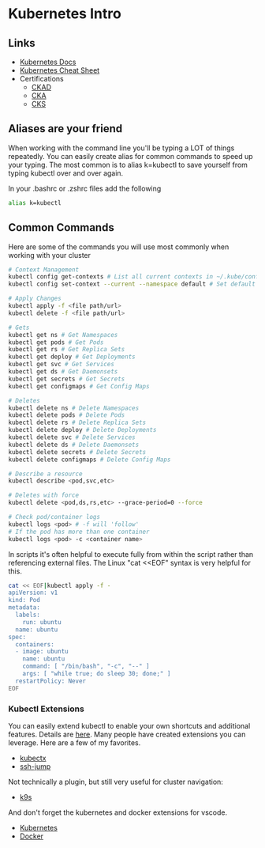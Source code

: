 # Kubernetes Intro

## Links

- [Kubernetes Docs](https://kubernetes.io/docs/home/)
- [Kubernetes Cheat Sheet](https://kubernetes.io/docs/reference/kubectl/cheatsheet/)
- Certifications
  - [CKAD](https://training.linuxfoundation.org/certification/certified-kubernetes-application-developer-ckad/)
  - [CKA](https://training.linuxfoundation.org/certification/certified-kubernetes-administrator-cka/)
  - [CKS](https://training.linuxfoundation.org/certification/certified-kubernetes-security-specialist/)

## Aliases are your friend

When working with the command line you'll be typing a LOT of things repeatedly. You can easily create alias for common commands to speed up your typing. The most common is to alias k=kubectl to save yourself from typing kubectl over and over again.

In your .bashrc or .zshrc files add the following

```bash
alias k=kubectl
```

## Common Commands

Here are some of the commands you will use most commonly when working with your cluster

```bash
# Context Management
kubectl config get-contexts # List all current contexts in ~/.kube/config
kubectl config set-context --current --namespace default # Set default namespace

# Apply Changes
kubectl apply -f <file path/url>
kubectl delete -f <file path/url>

# Gets
kubectl get ns # Get Namespaces
kubectl get pods # Get Pods
kubectl get rs # Get Replica Sets
kubectl get deploy # Get Deployments
kubectl get svc # Get Services
kubectl get ds # Get Daemonsets
kubectl get secrets # Get Secrets
kubectl get configmaps # Get Config Maps

# Deletes
kubectl delete ns # Delete Namespaces
kubectl delete pods # Delete Pods
kubectl delete rs # Delete Replica Sets
kubectl delete deploy # Delete Deployments
kubectl delete svc # Delete Services
kubectl delete ds # Delete Daemonsets
kubectl delete secrets # Delete Secrets
kubectl delete configmaps # Delete Config Maps

# Describe a resource
kubectl describe <pod,svc,etc>

# Deletes with force
kubectl delete <pod,ds,rs,etc> --grace-period=0 --force

# Check pod/container logs
kubectl logs <pod> # -f will 'follow'
# If the pod has more than one container
kubectl logs <pod> -c <container name>
```

In scripts it's often helpful to execute fully from within the script rather than referencing external files. The Linux "cat <<EOF" syntax is very helpful for this.

```bash
cat << EOF|kubectl apply -f -
apiVersion: v1
kind: Pod
metadata:
  labels:
    run: ubuntu
  name: ubuntu
spec:
  containers:
  - image: ubuntu
    name: ubuntu
    command: [ "/bin/bash", "-c", "--" ]
    args: [ "while true; do sleep 30; done;" ]
  restartPolicy: Never
EOF
```

### Kubectl Extensions

You can easily extend kubectl to enable your own shortcuts and additional features. Details are [here](). Many people have created extensions you can leverage. Here are a few of my favorites.

- [kubectx](https://github.com/ahmetb/kubectx)
- [ssh-jump](https://github.com/yokawasa/kubectl-plugin-ssh-jump)

Not technically a plugin, but still very useful for cluster navigation:

- [k9s](https://k9scli.io/)

And don't forget the kubernetes and docker extensions for vscode.

- [Kubernetes](https://marketplace.visualstudio.com/items?itemName=ms-kubernetes-tools.vscode-kubernetes-tools)
- [Docker](https://marketplace.visualstudio.com/items?itemName=ms-azuretools.vscode-docker)
